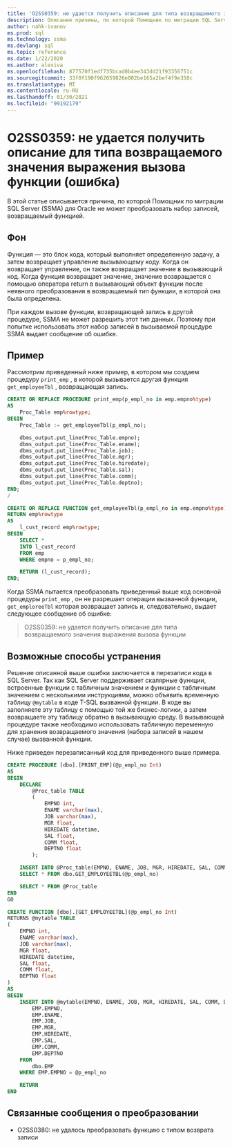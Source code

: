```yaml
---
title: 'O2SS0359: не удается получить описание для типа возвращаемого значения выражения вызова функции (ошибка)'
description: Описание причины, по которой Помощник по миграции SQL Server (SSMA) для Oracle не может преобразовать набор записей, возвращаемый функцией.
author: nahk-ivanov
ms.prod: sql
ms.technology: ssma
ms.devlang: sql
ms.topic: reference
ms.date: 1/22/2020
ms.author: alexiva
ms.openlocfilehash: 877570f1edf735bcad0b4ee343dd21f93356751c
ms.sourcegitcommit: 33f0f190f962059826e002be165a2bef4f9e350c
ms.translationtype: MT
ms.contentlocale: ru-RU
ms.lasthandoff: 01/30/2021
ms.locfileid: "99192179"
---
```

# <a name="o2ss0359-cannot-get-description-for-return-type-of-function-call-expression-error"></a>O2SS0359: не удается получить описание для типа возвращаемого значения выражения вызова функции (ошибка)

В этой статье описывается причина, по которой Помощник по миграции SQL Server (SSMA) для Oracle не может преобразовать набор записей, возвращаемый функцией.

## <a name="background"></a>Фон

Функция — это блок кода, который выполняет определенную задачу, а затем возвращает управление вызывающему коду. Когда он возвращает управление, он также возвращает значение в вызывающий код. Когда функция возвращает значение, значение возвращается с помощью оператора return в вызывающий объект функции после неявного преобразования в возвращаемый тип функции, в которой она была определена.

При каждом вызове функции, возвращающей запись в другой процедуре, SSMA не может разрешить этот тип данных. Поэтому при попытке использовать этот набор записей в вызываемой процедуре SSMA выдает сообщение об ошибке.

## <a name="example"></a>Пример

Рассмотрим приведенный ниже пример, в котором мы создаем процедуру `print_emp` , в которой вызывается другая функция `get_employeeTbl` , возвращающая запись.

```sql
CREATE OR REPLACE PROCEDURE print_emp(p_empl_no in emp.empno%type)
AS
    Proc_Table emp%rowtype;
BEGIN
    Proc_Table := get_employeeTbl(p_empl_no);

    dbms_output.put_line(Proc_Table.empno);
    dbms_output.put_line(Proc_Table.ename);
    dbms_output.put_line(Proc_Table.job);
    dbms_output.put_line(Proc_Table.mgr);
    dbms_output.put_line(Proc_Table.hiredate);
    dbms_output.put_line(Proc_Table.sal);
    dbms_output.put_line(Proc_Table.comm);
    dbms_output.put_line(Proc_Table.deptno);
END;
/

CREATE OR REPLACE FUNCTION get_employeeTbl(p_empl_no in emp.empno%type)
RETURN emp%rowtype
AS
    l_cust_record emp%rowtype;
BEGIN
    SELECT *
    INTO l_cust_record
    FROM emp
    WHERE empno = p_empl_no;

    RETURN (l_cust_record);
END;
```

Когда SSMA пытается преобразовать приведенный выше код основной процедуры `print_emp` , он не разрешает операции вызванной функции, `get_emploreeTbl` которая возвращает запись и, следовательно, выдает следующее сообщение об ошибке:

> O2SS0359: не удается получить описание для типа возвращаемого значения выражения вызова функции

## <a name="possible-remedies"></a>Возможные способы устранения

Решение описанной выше ошибки заключается в перезаписи кода в SQL Server. Так как SQL Server поддерживает скалярные функции, встроенные функции с табличным значением и функции с табличным значением с несколькими инструкциями, можно объявить временную таблицу `@mytable` в коде T-SQL вызванной функции. В коде вы заполняете эту таблицу с помощью той же бизнес-логики, а затем возвращаете эту таблицу обратно в вызывающую среду. В вызывающей процедуре также необходимо использовать табличную переменную для хранения возвращаемого значения (набора записей в нашем случае) вызванной функции.

Ниже приведен перезаписанный код для приведенного выше примера.

```sql
CREATE PROCEDURE [dbo].[PRINT_EMP](@p_empl_no Int)
AS
BEGIN
    DECLARE
        @Proc_table TABLE
        (
            EMPNO int,
            ENAME varchar(max),
            JOB varchar(max),
            MGR float,
            HIREDATE datetime,
            SAL float,
            COMM float,
            DEPTNO float
        );

    INSERT INTO @Proc_table(EMPNO, ENAME, JOB, MGR, HIREDATE, SAL, COMM, DEPTNO)
    SELECT * FROM dbo.GET_EMPLOYEETBL(@p_empl_no)

    SELECT * FROM @Proc_table
END
GO

CREATE FUNCTION [dbo].[GET_EMPLOYEETBL](@p_empl_no Int)
RETURNS @mytable TABLE
(
    EMPNO int,
    ENAME varchar(max),
    JOB varchar(max),
    MGR float,
    HIREDATE datetime,
    SAL float,
    COMM float,
    DEPTNO float
)
AS
BEGIN
    INSERT INTO @mytable(EMPNO, ENAME, JOB, MGR, HIREDATE, SAL, COMM, DEPTNO) SELECT
        EMP.EMPNO,
        EMP.ENAME,
        EMP.JOB,
        EMP.MGR,
        EMP.HIREDATE,
        EMP.SAL,
        EMP.COMM,
        EMP.DEPTNO
    FROM
        dbo.EMP
    WHERE EMP.EMPNO = @p_empl_no

    RETURN
END
```

## <a name="related-conversion-messages"></a>Связанные сообщения о преобразовании

* O2SS0380: не удалось преобразовать функцию с типом возврата записи
